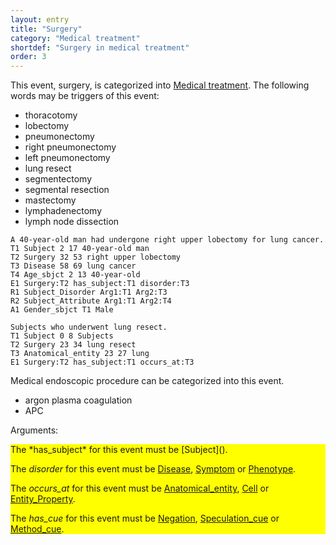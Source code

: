 ```yaml
---
layout: entry
title: "Surgery"
category: "Medical treatment"
shortdef: "Surgery in medical treatment"
order: 3
---
```


This event, surgery, is categorized into [Medical treatment]().
The following words may be triggers of this event:

- thoracotomy
- lobectomy
- pneumonectomy
- right pneumonectomy
- left pneumonectomy
- lung resect
- segmentectomy
- segmental resection
- mastectomy
- lymphadenectomy
- lymph node dissection

~~~ ann
A 40-year-old man had undergone right upper lobectomy for lung cancer.
T1 Subject 2 17 40-year-old man
T2 Surgery 32 53 right upper lobectomy
T3 Disease 58 69 lung cancer
T4 Age_sbjct 2 13 40-year-old
E1 Surgery:T2 has_subject:T1 disorder:T3
R1 Subject_Disorder Arg1:T1 Arg2:T3
R2 Subject_Attribute Arg1:T1 Arg2:T4
A1 Gender_sbjct T1 Male
~~~
~~~ ann
Subjects who underwent lung resect.
T1 Subject 0 8 Subjects
T2 Surgery 23 34 lung resect
T3 Anatomical_entity 23 27 lung
E1 Surgery:T2 has_subject:T1 occurs_at:T3
~~~

Medical endoscopic procedure can be categorized into this event.
- argon plasma coagulation
- APC

Arguments:
<div style="background-color: yellow" markdown="1">
The *has_subject* for this event must be [Subject]().

The *disorder* for this event must be [Disease](), [Symptom]() or [Phenotype]().

The *occurs_at* for this event must be [Anatomical_entity](), [Cell]() or [Entity_Property]().

The *has_cue* for this event must be [Negation](), [Speculation_cue]() or [Method_cue]().

</div>

<!---
The *Theme* for this reaction event must be other reaction events.
--->
